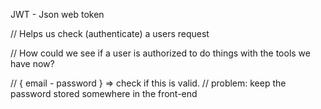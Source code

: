JWT - Json web token

// Helps us check (authenticate) a users request

// How could we see if a user is authorized to do things with the tools we have now?

// { email - password } => check if this is valid.
// problem: keep the password stored somewhere in the front-end
